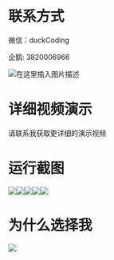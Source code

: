 # 联系方式

微信：duckCoding

企鹅: 3820006966

![在这里插入图片描述](http://upload.cxycsx.vip/91ab4bcb4f2c4c6db86365bb6d6e9c62.jpeg)

# 详细视频演示

请联系我获取更详细的演示视频

# 运行截图

![](http://www.bysj52.com/uploadfile/ueditor/image/202306/%E6%AF%95%E8%AE%BEssm458%E5%AE%9E%E9%AA%8C%E5%AE%A4%E7%AE%A1%E7%90%86%E4%B8%8E%E6%8E%92%E8%AF%BE%E7%B3%BB%E7%BB%9F+vue%E6%AF%95%E4%B8%9A%E8%AE%BE%E8%AE%A1/5.png)![](http://www.bysj52.com/uploadfile/ueditor/image/202306/%E6%AF%95%E8%AE%BEssm458%E5%AE%9E%E9%AA%8C%E5%AE%A4%E7%AE%A1%E7%90%86%E4%B8%8E%E6%8E%92%E8%AF%BE%E7%B3%BB%E7%BB%9F+vue%E6%AF%95%E4%B8%9A%E8%AE%BE%E8%AE%A1/3.png)![](http://www.bysj52.com/uploadfile/ueditor/image/202306/%E6%AF%95%E8%AE%BEssm458%E5%AE%9E%E9%AA%8C%E5%AE%A4%E7%AE%A1%E7%90%86%E4%B8%8E%E6%8E%92%E8%AF%BE%E7%B3%BB%E7%BB%9F+vue%E6%AF%95%E4%B8%9A%E8%AE%BE%E8%AE%A1/1.png)![](http://www.bysj52.com/uploadfile/ueditor/image/202306/%E6%AF%95%E8%AE%BEssm458%E5%AE%9E%E9%AA%8C%E5%AE%A4%E7%AE%A1%E7%90%86%E4%B8%8E%E6%8E%92%E8%AF%BE%E7%B3%BB%E7%BB%9F+vue%E6%AF%95%E4%B8%9A%E8%AE%BE%E8%AE%A1/4.png)![](http://www.bysj52.com/uploadfile/ueditor/image/202306/%E6%AF%95%E8%AE%BEssm458%E5%AE%9E%E9%AA%8C%E5%AE%A4%E7%AE%A1%E7%90%86%E4%B8%8E%E6%8E%92%E8%AF%BE%E7%B3%BB%E7%BB%9F+vue%E6%AF%95%E4%B8%9A%E8%AE%BE%E8%AE%A1/2.png)

# 为什么选择我

![](http://upload.cxycsx.vip/%E7%A8%8B%E5%BA%8F%E8%AE%BE%E8%AE%A1.png)

